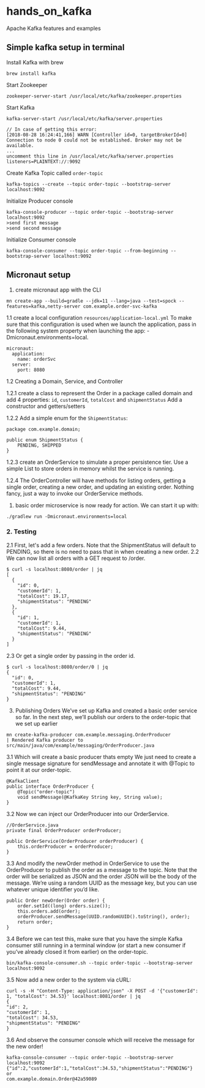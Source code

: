 # hands_on_kafka

Apache Kafka features and examples

## Simple kafka setup in terminal
Install Kafka with brew
```
brew install kafka
```
Start Zookeeper
```
zookeeper-server-start /usr/local/etc/kafka/zookeeper.properties
```
Start Kafka
```
kafka-server-start /usr/local/etc/kafka/server.properties

// In case of getting this error:
[2018-08-28 16:24:41,166] WARN [Controller id=0, targetBrokerId=0] 
Connection to node 0 could not be established. Broker may not be available. 
...
uncomment this line in /usr/local/etc/kafka/server.properties
listeners=PLAINTEXT://:9092
```
Create Kafka Topic called `order-topic`
```
kafka-topics --create --topic order-topic --bootstrap-server localhost:9092
```
Initialize Producer console
```
kafka-console-producer --topic order-topic --bootstrap-server localhost:9092
>send first message
>send second message
```
Initialize Consumer console
```
kafka-console-consumer --topic order-topic --from-beginning --bootstrap-server localhost:9092
```
## Micronaut setup

1. create micronaut app  with the CLI
```
mn create-app --build=gradle --jdk=11 --lang=java --test=spock --features=kafka,netty-server com.example.order-svc-kafka
```

1.1 create a local configuration `resources/application-local.yml`
To make sure that this configuration is used when we launch the application, pass in the following
system property when launching the app: -Dmicronaut.environments=local.
```
micronaut:
  application:
    name: orderSvc
  server:
    port: 8080
``` 
1.2 Creating a Domain, Service, and Controller

1.2.1 create a class to represent the Order in a package called domain and add 4 properties: 
`id`, `customerId`, `totalCost` and `shipmentStatus` Add a constructor and getters/setters

1.2.2 Add a simple enum for the `ShipmentStatus`:
```
package com.example.domain;

public enum ShipmentStatus {
    PENDING, SHIPPED
}
```
1.2.3 create an OrderService to simulate a proper persistence tier.
Use a simple List to store orders in memory whilst the service is running.

1.2.4 The OrderController will have methods for listing orders, getting a single order, 
creating a new order, and updating an existing order. Nothing fancy, just a way to invoke 
our OrderService methods.

1. basic order microservice is now ready for action. We can start it up with:
```
./gradlew run -Dmicronaut.environments=local
```

### 2. Testing
2.1 First, let's add a few orders. Note that the ShipmentStatus will default to PENDING, 
so there is no need to pass that in when creating a new order.
2.2 We can now list all orders with a GET request to /order.
```
$ curl -s localhost:8080/order | jq
[
  {
    "id": 0,
    "customerId": 1,
    "totalCost": 19.17,
    "shipmentStatus": "PENDING"
  },
  {
    "id": 1,
    "customerId": 1,
    "totalCost": 9.44,
    "shipmentStatus": "PENDING"
  }
]
```
2.3 Or get a single order by passing in the order id.
```
$ curl -s localhost:8080/order/0 | jq
{
  "id": 0,
  "customerId": 1,
  "totalCost": 9.44,
  "shipmentStatus": "PENDING"
}
```
3. Publishing Orders
   We’ve set up Kafka and created a basic order service so far. In the next step,
   we’ll publish our orders to the order-topic that we set up earlier

```
mn create-kafka-producer com.example.messaging.OrderProducer
| Rendered Kafka producer to src/main/java/com/example/messaging/OrderProducer.java
```
3.1 Which will create a basic producer thats empty
We just need to create a single message signature for sendMessage and annotate it with 
@Topic to point it at our order-topic. 
```
@KafkaClient
public interface OrderProducer {
    @Topic("order-topic")
    void sendMessage(@KafkaKey String key, String value);
}
```
3.2 Now we can inject our OrderProducer into our OrderService.
````
//OrderService.java
private final OrderProducer orderProducer;

public OrderService(OrderProducer orderProducer) {
    this.orderProducer = orderProducer;
}
````

3.3 And modify the newOrder method in OrderService to use the OrderProducer to publish the order 
as a message to the topic. Note that the order will be serialized as JSON and the order JSON 
will be the body of the message. We’re using a random UUID as the message key, but you can use 
whatever unique identifier you’d like.
```
public Order newOrder(Order order) {
    order.setId((long) orders.size());
    this.orders.add(order);
    orderProducer.sendMessage(UUID.randomUUID().toString(), order);
    return order;
}
```
3.4 Before we can test this, make sure that you have the simple Kafka consumer still running in a 
terminal window (or start a new consumer if you’ve already closed it from earlier) on the order-topic.
````
bin/kafka-console-consumer.sh --topic order-topic --bootstrap-server localhost:9092
````
3.5 Now add a new order to the system via cURL:
````
curl -s -H "Content-Type: application/json" -X POST -d '{"customerId": 1, "totalCost": 34.53}' localhost:8081/order | jq
{
"id": 2,
"customerId": 1,
"totalCost": 34.53,
"shipmentStatus": "PENDING"
}
````
3.6 And observe the consumer console which will receive the message for the new order!
```
kafka-console-consumer --topic order-topic --bootstrap-server localhost:9092
{"id":2,"customerId":1,"totalCost":34.53,"shipmentStatus":"PENDING"}
or
com.example.domain.Order@42a59089
```






